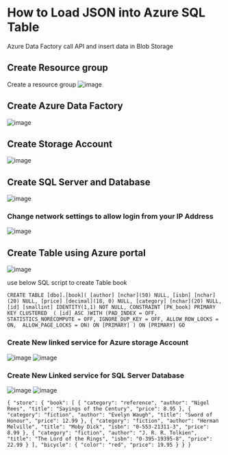 # How to Load JSON into Azure SQL Table
Azure Data Factory call API and insert data in Blob Storage
## Create Resource group

Create a resource group 
![image](https://github.com/user-attachments/assets/ec5a7fe3-7faf-4fa5-b35e-eccd793d97cf)

## Create Azure Data Factory

![image](https://github.com/user-attachments/assets/76b0ba1a-7696-42b2-ae22-e2c2817f2faf)

## Create Storage Account

![image](https://github.com/user-attachments/assets/71dc3a17-1a42-4d25-bf7c-26493139e0b5)

## Create SQL Server and Database

![image](https://github.com/user-attachments/assets/0183ca95-61a8-4437-83ba-eb007ec6eca2)

### Change network settings to allow login from your IP Address 

![image](https://github.com/user-attachments/assets/5189e299-0c01-4b93-aa09-abc8dbf10796)

## Create Table using Azure portal 

![image](https://github.com/user-attachments/assets/c1feda42-43a9-4212-ab52-749ee7fd3e79)

use below SQL script to create Table book 

``
CREATE TABLE [dbo].[book](
[author] [nchar](50) NULL,
[isbn] [nchar](20) NULL,
[price] [decimal](18, 0) NULL,
[category] [nchar](20) NULL,
[id] [smallint] IDENTITY(1,1) NOT NULL,
CONSTRAINT [PK_book] PRIMARY KEY CLUSTERED 
(
[id] ASC
)WITH (PAD_INDEX = OFF, STATISTICS_NORECOMPUTE = OFF, IGNORE_DUP_KEY = OFF, ALLOW_ROW_LOCKS = ON, 
ALLOW_PAGE_LOCKS = ON) ON [PRIMARY]
) ON [PRIMARY]
GO
``
### Create New linked service for Azure storage Account

![image](https://github.com/user-attachments/assets/a917a9f7-635f-4e0c-8421-0fe27d53c1c6)
![image](https://github.com/user-attachments/assets/085d202a-1d63-4724-844d-6ca41671c423)

### Create New Linked service for SQL Server Database

![image](https://github.com/user-attachments/assets/5e63b2f6-b812-45a2-bbb6-9ab933e8240e)
![image](https://github.com/user-attachments/assets/475bc1e1-b71a-453d-883d-e1d562272a7b)


``
{ "store": {
"book": [
{ "category": "reference",
"author": "Nigel Rees",
"title": "Sayings of the Century",
"price": 8.95
},
{ "category": "fiction",
"author": "Evelyn Waugh",
"title": "Sword of Honour",
"price": 12.99
},
{ "category": "fiction",
"author": "Herman Melville",
"title": "Moby Dick",
"isbn": "0-553-21311-3",
"price": 8.99
},
{ "category": "fiction",
"author": "J. R. R. Tolkien",
"title": "The Lord of the Rings",
"isbn": "0-395-19395-8",
"price": 22.99
}
],
"bicycle": {
"color": "red",
"price": 19.95
}
}
}
``
